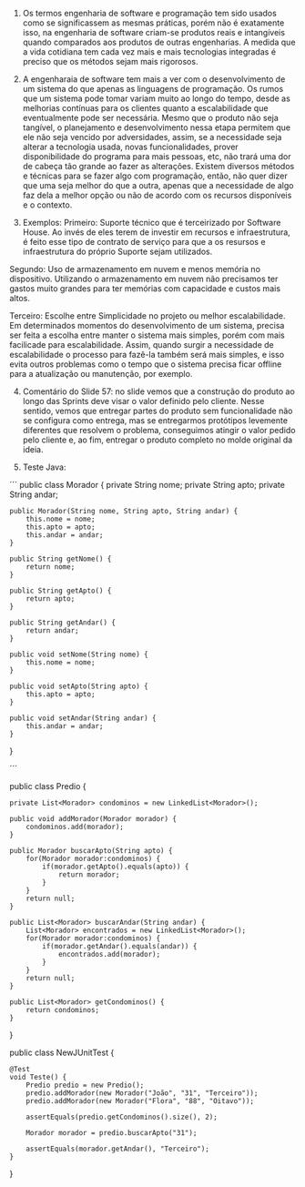 1. Os termos engenharia de software e programação tem sido usados como se significassem as mesmas práticas, porém não é exatamente isso, na engenharia de software criam-se produtos reais e intangíveis quando comparados aos produtos de outras engenharias. 
A medida que a vida cotidiana tem cada vez mais e mais tecnologias integradas é preciso que os métodos sejam mais rigorosos. 

2. A engenharaia de software tem mais a ver com o desenvolvimento de um sistema do que apenas as linguagens de programação. Os rumos que um sistema pode tomar variam muito ao longo do tempo, desde as melhorias contínuas para os clientes quanto a escalabilidade que eventualmente pode ser necessária. Mesmo que o produto não seja tangível, o planejamento e desenvolvimento nessa etapa permitem que ele não seja vencido por adversidades, assim, se a necessidade seja alterar a tecnologia usada, novas funcionalidades, prover disponibilidade do programa para mais pessoas, etc, não trará uma dor de cabeça tão grande ao fazer as alterações.
Existem diversos métodos e técnicas para se fazer algo com programação, então, não quer dizer que uma seja melhor do que a outra, apenas que a necessidade de algo faz dela a melhor opção ou não de acordo com os recursos disponíveis e o contexto.

3. Exemplos:
Primeiro: Suporte técnico que é terceirizado por Software House. Ao invés de eles terem de investir em recursos e infraestrutura, é feito esse tipo de contrato de serviço para que a os resursos e infraestrutura do próprio Suporte sejam utilizados.

Segundo: Uso de armazenamento em nuvem e menos memória no dispositivo. Utilizando o armazenamento em nuvem não precisamos ter gastos muito grandes para ter memórias com capacidade e custos mais altos.

Terceiro: Escolhe entre Simplicidade no projeto ou melhor escalabilidade. Em determinados momentos do desenvolvimento de um sistema, precisa ser feita a escolha entre manter o sistema mais simples, porém com mais facilicade para escalabilidade. Assim, quando surgir a necessidade de escalabilidade o processo para fazê-la também será mais simples, e isso evita outros problemas como o tempo que o sistema precisa ficar offline para a atualização ou manutenção, por exemplo. 

4. Comentário do Slide 57: no slide vemos que a construção do produto ao longo das Sprints deve visar o valor definido pelo cliente. Nesse sentido, vemos que entregar partes do produto sem funcionalidade não se configura como entrega, mas se entregarmos protótipos levemente diferentes que resolvem o problema, conseguimos atingir o valor pedido pelo cliente e, ao fim, entregar o produto completo no molde original da ideia.  

5. Teste Java:

´´´
public class Morador {
    private String nome;
    private String apto;
    private String andar;
    
    public Morador(String nome, String apto, String andar) {
        this.nome = nome;
        this.apto = apto;
        this.andar = andar;
    }
    
    public String getNome() {
        return nome;
    }
    
    public String getApto() {
        return apto;
    }
    
    public String getAndar() {
        return andar;
    }
    
    public void setNome(String nome) {
        this.nome = nome;
    }
    
    public void setApto(String apto) {
        this.apto = apto;
    }
    
    public void setAndar(String andar) {
        this.andar = andar;
    }
}

´´´

public class Predio {
    
    private List<Morador> condominos = new LinkedList<Morador>();
    
    public void addMorador(Morador morador) {
        condominos.add(morador);
    }
    
    public Morador buscarApto(String apto) {
        for(Morador morador:condominos) {
            if(morador.getApto().equals(apto)) {
                return morador;
            }
        }
        return null;
    }
    
    public List<Morador> buscarAndar(String andar) {
        List<Morador> encontrados = new LinkedList<Morador>();
        for(Morador morador:condominos) {
            if(morador.getAndar().equals(andar)) {
                encontrados.add(morador);
            }
        }
        return null;
    }
    
    public List<Morador> getCondominos() {
        return condominos;
    }
    
}

public class NewJUnitTest {
    
    @Test
    void Teste() {
        Predio predio = new Predio();
        predio.addMorador(new Morador("João", "31", "Terceiro"));
        predio.addMorador(new Morador("Flora", "88", "Oitavo"));
        
        assertEquals(predio.getCondominos().size(), 2);
        
        Morador morador = predio.buscarApto("31");
        
        assertEquals(morador.getAndar(), "Terceiro");
    }
}
